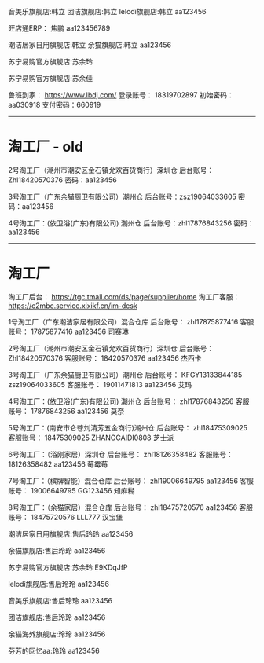 音美乐旗舰店:韩立
团洁旗舰店:韩立
lelodi旗舰店:韩立
aa123456

旺店通ERP：
焦鹏
aa123456789

潮洁居家日用旗舰店:韩立
余猫旗舰店:韩立
aa123456

苏宁易购官方旗舰店:苏余玲

苏宁易购官方旗舰店:苏余佳

鲁班到家：
https://www.lbdj.com/
登录账号： 18319702897
初始密码： aa030918
支付密码：660919

---

# 淘工厂 - old


2号淘工厂（潮州市潮安区金石镇允欢百货商行）深圳仓
后台账号：Zhl18420570376
密码：aa123456

3号淘工厂（广东余猫厨卫有限公司）潮州仓
后台账号：zsz19064033605
密码：aa123456

4号淘工厂：(依卫浴(广东)有限公司) 潮州仓
后台账号：zhl17876843256
密码：aa123456

---

# 淘工厂

淘工厂后台： https://tgc.tmall.com/ds/page/supplier/home
淘工厂客服： https://c2mbc.service.xixikf.cn/im-desk

1号淘工厂（广东潮洁家居有限公司）混合仓库
后台账号： zhl17875877416
客服账号： 17875877416  aa123456  司赛琳

2号淘工厂（潮州市潮安区金石镇允欢百货商行）深圳仓
后台账号： Zhl18420570376
客服账号： 18420570376   aa123456  杰西卡

3号淘工厂（广东余猫厨卫有限公司）潮州仓
后台账号： KFGY13133844185
zsz19064033605
客服账号： 19011471813   aa123456  艾玛

4号淘工厂：(依卫浴(广东)有限公司) 潮州仓
后台账号： zhl17876843256
客服账号： 17876843256   aa123456  莫奈

5号淘工厂：(南安市仑苍刘清芳五金商行)潮州仓
后台账号： zhl18475309025
客服账号： 18475309025    ZHANGCAIDI0808   芝士派

6号淘工厂：（浴刚家居）深圳仓
后台账号： zhl18126358482
客服账号： 18126358482   aa123456  莓霉莓

7号淘工厂：（槟牌智能）混合仓库
后台账号： zhl19006649795  aa123456
客服账号： 19006649795   GG123456   知麻糊

8号淘工厂：（余猫家居）混合仓库
后台账号： zhl18475720576  aa123456
客服账号： 18475720576   LLL777   汉宝堡


潮洁居家日用旗舰店:售后玲玲  aa123456

余猫旗舰店:售后玲玲   aa123456

苏宁易购官方旗舰店:苏余玲   E9KDqJfP

lelodi旗舰店:售后玲玲    aa123456

音美乐旗舰店:售后玲玲    aa123456

团洁旗舰店:售后玲玲    aa123456

余猫海外旗舰店:玲玲    aa123456

芬芳的回忆aa:玲玲    aa123456